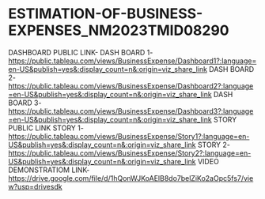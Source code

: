# ESTIMATION-OF-BUSINESS-EXPENSES_NM2023TMID08290
DASHBOARD PUBLIC LINK-
DASH BOARD 1-https://public.tableau.com/views/BusinessExpense/Dashboard1?:language=en-US&publish=yes&:display_count=n&:origin=viz_share_link
DASH BOARD 2-https://public.tableau.com/views/BusinessExpense/Dashboard2?:language=en-US&publish=yes&:display_count=n&:origin=viz_share_link
DASH BOARD 3-https://public.tableau.com/views/BusinessExpense/Dashboard3?:language=en-US&publish=yes&:display_count=n&:origin=viz_share_link
STORY PUBLIC LINK
STORY 1-https://public.tableau.com/views/BusinessExpense/Story1?:language=en-US&publish=yes&:display_count=n&:origin=viz_share_link
STORY 2-https://public.tableau.com/views/BusinessExpense/Story2?:language=en-US&publish=yes&:display_count=n&:origin=viz_share_link
VIDEO DEMONSTRATIOM LINK-https://drive.google.com/file/d/1hQonWJKoAElB8do7belZiKo2aOpc5fs7/view?usp=drivesdk
